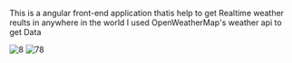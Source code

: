 This is a angular front-end application thatis help to get Realtime weather reults in anywhere  in the world
I used OpenWeatherMap's weather api to get Data

![8](https://user-images.githubusercontent.com/36729333/46662553-68b78700-cbd9-11e8-9156-b62b75cac784.JPG)
![78](https://user-images.githubusercontent.com/36729333/46662556-69501d80-cbd9-11e8-8934-3bc940b2ac8d.JPG)

